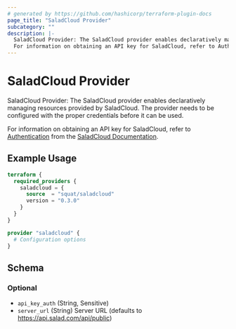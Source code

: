 ```yaml
---
# generated by https://github.com/hashicorp/terraform-plugin-docs
page_title: "SaladCloud Provider"
subcategory: ""
description: |-
  SaladCloud Provider: The SaladCloud provider enables declaratively managing resources provided by SaladCloud. The provider needs to be configured with the proper credentials before it can be used.
  For information on obtaining an API key for SaladCloud, refer to Authentication https://docs.salad.com/reference/api-reference#authentication from the SaladCloud Documentation https://docs.salad.com/.
---
```


# SaladCloud Provider

SaladCloud Provider: The SaladCloud provider enables declaratively managing resources provided by SaladCloud. The provider needs to be configured with the proper credentials before it can be used.

For information on obtaining an API key for SaladCloud, refer to [Authentication](https://docs.salad.com/reference/api-reference#authentication) from the [SaladCloud Documentation](https://docs.salad.com/).

## Example Usage

```terraform
terraform {
  required_providers {
    saladcloud = {
      source  = "squat/saladcloud"
      version = "0.3.0"
    }
  }
}

provider "saladcloud" {
  # Configuration options
}
```

<!-- schema generated by tfplugindocs -->
## Schema

### Optional

- `api_key_auth` (String, Sensitive)
- `server_url` (String) Server URL (defaults to https://api.salad.com/api/public)
